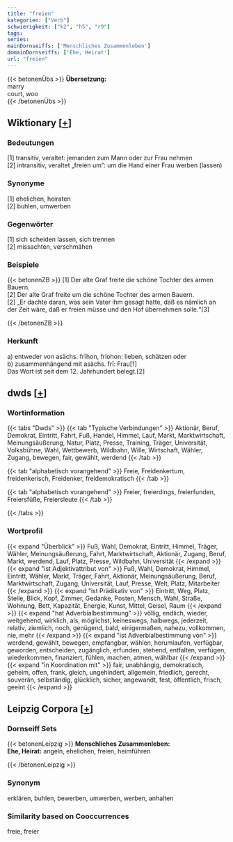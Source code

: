 ```yaml
---
title: "freien"
kategorien: ["Verb"]
schwierigkeit: ["k2", "h5", "r9"]
tags:
series:
mainDornseiffs: ['Menschliches Zusammenleben']
domainDornseiffs: ['Ehe, Heirat']
url: "freien"
---
```


{{< betonenÜbs >}}
**Übersetzung:**  
marry  
court, woo  
{{< /betonenÜbs >}}

## Wiktionary [[+](https://de.wiktionary.org/wiki/freien)]

### Bedeutungen
[1] transitiv, veraltet: jemanden zum Mann oder zur Frau nehmen  
[2] intransitiv, veraltet „freien um“: um die Hand einer Frau werben (lassen)  

### Synonyme
[1] ehelichen, heiraten  
[2] buhlen, umwerben  

### Gegenwörter
[1] sich scheiden lassen, sich trennen  
[2] missachten, verschmähen  

### Beispiele
{{< betonenZB >}}
[1] Der alte Graf freite die schöne Tochter des armen Bauern.  
[2] Der alte Graf freite um die schöne Tochter des armen Bauern.  
[2] „Er dachte daran, was sein Vater ihm gesagt hatte, daß es nämlich an der Zeit wäre, daß er freien müsse und den Hof übernehmen solle.“[3]  

{{< /betonenZB >}}
### Herkunft
a) entweder von asächs. frīhon, friohon: lieben, schätzen oder  
b) zusammenhängend mit asächs. frī: Frau[1]  
Das Wort ist seit dem 12. Jahrhundert belegt.[2]  



## dwds [[+](https://www.dwds.de/wb/freien)]

### Wortinformation
{{< tabs "Dwds" >}}
{{< tab "Typische Verbindungen" >}}
Aktionär, Beruf, Demokrat, Eintritt, Fahrt, Fuß, Handel, Himmel, Lauf, Markt, Marktwirtschaft, Meinungsäußerung, Natur, Platz, Presse, Training, Träger, Universität, Volksbühne, Wahl, Wettbewerb, Wildbahn, Wille, Wirtschaft, Wähler, Zugang, bewegen, fair, gewählt, werdend
{{< /tab >}}

{{< tab "alphabetisch vorangehend" >}}
Freie, Freidenkertum, freidenkerisch, Freidenker, freidemokratisch
{{< /tab >}}

{{< tab "alphabetisch vorangehend" >}}
Freier, freierdings, freierfunden, Freiersfüße, Freiersleute
{{< /tab >}}

{{< /tabs >}}

### Wortprofil
{{< expand "Überblick" >}} Fuß, Wahl, Demokrat, Eintritt, Himmel, Träger, Wähler, Meinungsäußerung, Fahrt, Marktwirtschaft, Aktionär, Zugang, Beruf, Markt, werdend, Lauf, Platz, Presse, Wildbahn, Universität {{< /expand >}}
{{< expand "ist Adjektivattribut von" >}} Fuß, Wahl, Demokrat, Himmel, Eintritt, Wähler, Markt, Träger, Fahrt, Aktionär, Meinungsäußerung, Beruf, Marktwirtschaft, Zugang, Universität, Lauf, Presse, Welt, Platz, Mitarbeiter {{< /expand >}}
{{< expand "ist Prädikativ von" >}} Eintritt, Weg, Platz, Stelle, Blick, Kopf, Zimmer, Gedanke, Posten, Mensch, Wahl, Straße, Wohnung, Bett, Kapazität, Energie, Kunst, Mittel, Geisel, Raum {{< /expand >}}
{{< expand "hat Adverbialbestimmung" >}} völlig, endlich, wieder, weitgehend, wirklich, als, möglichst, keineswegs, halbwegs, jederzeit, relativ, ziemlich, noch, genügend, bald, einigermaßen, nahezu, vollkommen, nie, mehr {{< /expand >}}
{{< expand "ist Adverbialbestimmung von" >}} werdend, gewählt, bewegen, empfangbar, wählen, herumlaufen, verfügbar, geworden, entscheiden, zugänglich, erfunden, stehend, entfalten, verfügen, wiederkommen, finanziert, fühlen, machen, atmen, wählbar {{< /expand >}}
{{< expand "in Koordination mit" >}} fair, unabhängig, demokratisch, geheim, offen, frank, gleich, ungehindert, allgemein, friedlich, gerecht, souverän, selbständig, glücklich, sicher, angewandt, fest, öffentlich, frisch, geeint {{< /expand >}}

## Leipzig Corpora [[+](https://corpora.uni-leipzig.de/en/res?word=freien&corpusId=deu_newscrawl-public_2018)]

### Dornseiff Sets
{{< betonenLeipzig >}}
**Menschliches Zusammenleben:**  
**Ehe, Heirat:** angeln, ehelichen, freien, heimführen  

{{< /betonenLeipzig >}}

### Synonym
erklären, buhlen, bewerben, umwerben, werben, anhalten


### Similarity based on Cooccurrences
freie, freier

